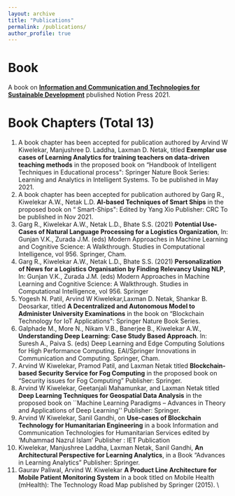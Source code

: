 ```yaml
---
layout: archive
title: "Publications"
permalink: /publications/
author_profile: true
---
```


# Book
A book on **[Information and Communication and Technologies for Sustainable Development](https://www.amazon.in/Information-Communication-Technologies-Sustainable-Development/dp/1685860397/ref=sr_1_1?crid=1HV445BKKD1BL&keywords=kiwelekar&qid=1641909389&sprefix=kiwelekar%2Caps%2C416&sr=8-1)** pbulished Notion Press 2021.


# Book Chapters (Total 13)


1. A book chapter has been accepted for publication authored by Arvind W Kiwelekar, Manjushree D. Laddha, Laxman D. Netak,  titled **Exemplar use cases of Learning Analytics for training teachers on data-driven teaching methods** in the proposed book on “Handbook of Intelligent Techniques in Educational process": Springer Nature  Book Series: Learning  and Analytics in Intelligent Systems. To be published in May 2021.
2. A book chapter has been accepted for publication authored by Garg R., Kiwelekar A.W., Netak L.D.  **AI-based Techniques of Smart Ships** in the proposed book on “ Smart-Ships": Edited by Yang Xio Publisher: CRC  To be published in Nov 2021.
3. Garg R., Kiwelekar A.W., Netak L.D., Bhate S.S. (2021) **Potential Use-Cases of Natural Language Processing for a Logistics Organization**, In: Gunjan V.K., Zurada J.M. (eds) Modern Approaches in Machine Learning and Cognitive Science: A Walkthrough. Studies in Computational Intelligence, vol 956. Springer, Cham.
4. Garg R., Kiwelekar A.W., Netak L.D., Bhate S.S. (2021) **Personalization of News for a Logistics Organisation by Finding Relevancy Using NLP**,  In: Gunjan V.K., Zurada J.M. (eds) Modern Approaches in Machine Learning and Cognitive Science: A Walkthrough. Studies in Computational Intelligence, vol 956. Springer
5. Yogesh N. Patil,   Arvind W Kiwelekar,Laxman D. Netak,  Shankar B. Deosarkar,  titled **A Decentralized and Autonomous Model to Administer University Examinations** in the book on “Blockchain Technology for IoT Applications": Springer Nature  Book Series.
6. Galphade M., More N., Nikam V.B., Banerjee B., Kiwelekar A.W.,  **Understanding Deep Learning: Case Study Based Approach**. In: Suresh A., Paiva S. (eds) Deep Learning and Edge Computing Solutions for High Performance Computing. EAI/Springer Innovations in Communication and Computing. Springer, Cham.  
7. Arvind W Kiwelekar, Pramod Patil, and Laxman Netak titled **Blockchain-based Security Service for Fog Computing** in the proposed book on “Security issues for Fog Computing” Publisher: Springer.
8. Arvind W Kiwelekar, Geetanjali Mahamunkar, and  Laxman Netak titled  **Deep Learning  Techniques for Geospatial Data Analysis** in the proposed  book  on ``Machine Learning Paradigms – Advances in Theory and Applications of Deep Learning'' Publisher: Springer.  
9. Arvind W Kiwelekar, Sanil Gandhi, on **Use-cases of Blockchain Technology for Humanitarian Engineering** in a book  Information and Communication Technologies for Humanitarian Services edited by ‘Muhammad Nazrul Islam’ Publisher : IET  Publication 
10. Kiwelekar, Manjushree Laddha, Laxman Netak, Sanil Gandhi, **An Architectural Perspective for Learning Analytics**, in a Book “Advances in Learning Analytics” Publisher: Springer.
11.  Gaurav Paliwal, Arvind W. Kiwelekar **A Product Line Architecture for Mobile Patient Monitoring System**  in a book titled on  Mobile Health (mHealth): The Technology Road Map published by Springer (2015).
 \

